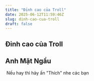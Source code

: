 ```yaml
---
title: "Đỉnh cao của Troll"
date: 2025-06-12T11:59:46Z
slug: dinh-cao-cua-troll
draft: false
---
```


## Đỉnh cao của Troll

## Anh Mặt Ngầu

​ ​Nếu hay thì hảy ấn "Thích" nhe các bạn​